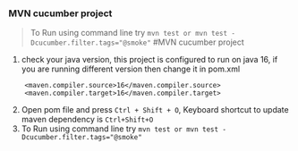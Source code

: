 ### MVN cucumber project
> To Run using command line try `mvn test or mvn test -Dcucumber.filter.tags="@smoke"`
#MVN cucumber project

1. check your java version, this project is configured to run on java 16, if you are running different version then change it in pom.xml
```
    <maven.compiler.source>16</maven.compiler.source>
    <maven.compiler.target>16</maven.compiler.target>
```

2. Open pom file and press `Ctrl + Shift + O`, Keyboard shortcut to update maven dependency is `Ctrl+Shift+O`
3. To Run using command line try `mvn test or mvn test -Dcucumber.filter.tags="@smoke"`
